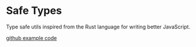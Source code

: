 # Safe Types

Type safe utils inspired from the Rust language for writing better JavaScript.

[github example code](./examples/github-example.png)
